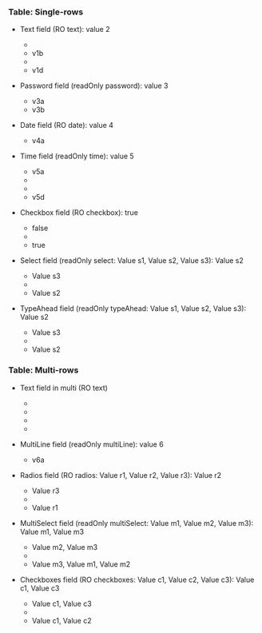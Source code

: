 ### Table: Single-rows

- Text field (RO text): value 2

	- 
	- v1b
	- 
	- v1d
- Password field (readOnly password): value 3
	- v3a
	- v3b
- Date field (RO date): value 4
	- v4a
- Time field (readOnly time): value 5
	- v5a
	- 
	- 
	- v5d
- Checkbox field (RO checkbox): true
	- false
	- 
	- true
- Select field (readOnly select: Value s1, Value s2, Value s3): Value s2
	- Value s3
	-
	- Value s2
- TypeAhead field (readOnly typeAhead: Value s1, Value s2, Value s3): Value s2
	- Value s3
	-
	- Value s2

### Table: Multi-rows

- Text field in multi (RO text)

	- 
	- 
	- 
	- 
- MultiLine field (readOnly multiLine): value 6
	- v6a
- Radios field (RO radios: Value r1, Value r2, Value r3): Value r2
	- Value r3
	-
	- Value r1
- MultiSelect field (readOnly multiSelect: Value m1, Value m2, Value m3): Value m1, Value m3
	- Value m2, Value m3
	-
	- Value m3, Value m1, Value m2
- Checkboxes field (RO checkboxes: Value c1, Value c2, Value c3): Value c1, Value c3
	- Value c1, Value c3
	-
	- Value c1, Value c2
